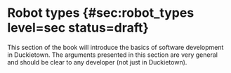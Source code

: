 # Robot types {#sec:robot_types level=sec status=draft}

This section of the book will introduce the basics of software
development in Duckietown. The arguments presented in this section
are very general and should be clear to any developer (not just in
Duckietown).


<minitoc/>
